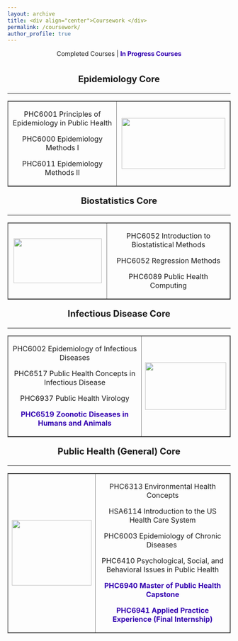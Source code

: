```yaml
---
layout: archive
title: <div align="center">Coursework </div>     
permalink: /coursework/
author_profile: true
---  
```

<div align="center">Completed Courses | <span style="color: #3200b0;"><strong>In Progress Courses</strong></span></div>    
<br>
    
<p style="text-align: center;font-size: 20px;"><strong>Epidemiology Core</strong></p>
<hr size="6" width="100%" color="navy" />
<table style="margin-left: auto; margin-right: auto;" border="1">
<tbody>
<tr style="height: 95px;">
<td style="width: 262.465px; height: 15px;font-size: 16px;">
<p style="text-align: center;">PHC6001 Principles of Epidemiology in Public Health</p>
<p style="text-align: center;">PHC6000 Epidemiology Methods I</p>
<p style="text-align: center;">PHC6011 Epidemiology Methods II</p>
</td>
<td style="width: 240.243px; height: 15px; text-align: center;"><img style="display: block; margin-left: auto; margin-right: auto;" src="https://scx2.b-cdn.net/gfx/news/hires/2020/howtomodelap.jpg" alt="" width="234" height="115" /></td>
</tr>
</tbody>
</table>
<p style="text-align: center;font-size: 20px;"><strong>Biostatistics Core</strong></p>
<hr size="6" width="100%" color="navy" />
<table style="margin-left: auto; margin-right: auto;" border="1">
<tbody>
<tr style="height: 123px;">
<td style="height: 123px; width: 208.021px;"><img style="display: block; margin-left: auto; margin-right: auto;" src="https://medicine-iu-edu.azureedge.net/-/media/department/biostatistics/hero_iusmbiostatisticsx87182.jpg?rev=ad1f995ebe0749bab162508326ee4e86&amp;h=960&amp;w=1920&amp;la=en&amp;hash=002A8B216425B75B29F6E9C010AA9FAD" alt="" width="199" height="101" /></td>
<td style="height: 123px; width: 303.576px;font-size: 16px;">
<p style="text-align: center;">PHC6052 Introduction to Biostatistical Methods</p>
<p style="text-align: center;">PHC6052 Regression Methods</p>
<p style="text-align: center;">PHC6089 Public Health Computing</p>
</td>
</tr>
</tbody>
</table>
<p style="text-align: center;font-size: 20px;"><strong>Infectious Disease Core</strong></p>
<hr size="6" width="100%" color="navy" />
<table border="1">
<tbody>
<tr>
<td>
<p style="text-align: center;font-size: 16px;">PHC6002 Epidemiology of Infectious Diseases</p>
<p style="text-align: center;font-size: 16px;">PHC6517 Public Health Concepts in Infectious Disease</p>
<p style="text-align: center;font-size: 16px;">PHC6937 Public Health Virology</p>
<p style="text-align: center;font-size: 16px;"><span style="color: #3200b0;"><strong>PHC6519 Zoonotic Diseases in Humans and Animals</strong></span></p>
</td>
<td style= "text-align:center;"><img src="https://cdn.thewire.in/wp-content/uploads/2020/07/28070938/viruses-1600x914.jpg" alt="" width="183" height="107" /></td>
</tr>
</tbody>
</table>
<p style="text-align: center;font-size: 20px;"><strong>Public Health (General) Core</strong></p>
<hr size="6" width="100%" color="navy" />
<table border="1">
<tbody>
<tr>
<td><img style="display: block; margin-left: auto; margin-right: auto;" src="https://sph.washington.edu/sites/default/files/2019-11/mag-seal-slide-mobile-720x590.jpg" alt="" width="180" height="148" /></td>
<td>
<p style="text-align: center;font-size: 16px;">PHC6313 Environmental Health Concepts</p>
<p style="text-align: center;font-size: 16px;">HSA6114 Introduction to the US Health Care System</p>
<p style="text-align: center;font-size: 16px;">PHC6003 Epidemiology of Chronic Diseases&nbsp;</p>
<p style="text-align: center;font-size: 16px;">PHC6410 Psychological, Social, and Behavioral Issues in Public Health</p>
<p style="text-align: center;font-size: 16px;"><span style="color: #3200b0;"><strong>PHC6940 Master of Public Health Capstone</strong></span></p>
<p style="text-align: center;font-size: 16px;"><span style="color: #3200b0;"><strong>PHC6941 Applied Practice Experience (Final Internship)</strong></span></p>
</td>
</tr>
</tbody>
</table>
